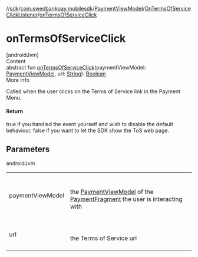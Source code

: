 //[sdk](../../../../index.md)/[com.swedbankpay.mobilesdk](../../index.md)/[PaymentViewModel](../index.md)/[OnTermsOfServiceClickListener](index.md)/[onTermsOfServiceClick](on-terms-of-service-click.md)



# onTermsOfServiceClick  
[androidJvm]  
Content  
abstract fun [onTermsOfServiceClick](on-terms-of-service-click.md)(paymentViewModel: [PaymentViewModel](../index.md), url: [String](https://kotlinlang.org/api/latest/jvm/stdlib/kotlin/-string/index.html)): [Boolean](https://kotlinlang.org/api/latest/jvm/stdlib/kotlin/-boolean/index.html)  
More info  


Called when the user clicks on the Terms of Service link in the Payment Menu.



#### Return  


true if you handled the event yourself and wish to disable the default behaviour, false if you want to let the SDK show the ToS web page.



## Parameters  
  
androidJvm  
  
| | |
|---|---|
| <a name="com.swedbankpay.mobilesdk/PaymentViewModel.OnTermsOfServiceClickListener/onTermsOfServiceClick/#com.swedbankpay.mobilesdk.PaymentViewModel#kotlin.String/PointingToDeclaration/"></a>paymentViewModel| <a name="com.swedbankpay.mobilesdk/PaymentViewModel.OnTermsOfServiceClickListener/onTermsOfServiceClick/#com.swedbankpay.mobilesdk.PaymentViewModel#kotlin.String/PointingToDeclaration/"></a><br><br>the [PaymentViewModel](../index.md) of the [PaymentFragment](../../-payment-fragment/index.md) the user is interacting with<br><br>|
| <a name="com.swedbankpay.mobilesdk/PaymentViewModel.OnTermsOfServiceClickListener/onTermsOfServiceClick/#com.swedbankpay.mobilesdk.PaymentViewModel#kotlin.String/PointingToDeclaration/"></a>url| <a name="com.swedbankpay.mobilesdk/PaymentViewModel.OnTermsOfServiceClickListener/onTermsOfServiceClick/#com.swedbankpay.mobilesdk.PaymentViewModel#kotlin.String/PointingToDeclaration/"></a><br><br>the Terms of Service url<br><br>|
  
  



